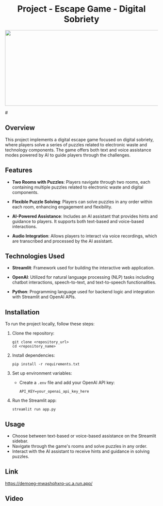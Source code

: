 <h1 align="center">Project - Escape Game - Digital Sobriety</h1>
<p align="center">
<img src="[https://www.rts.ch/2017/10/10/10/13/8987311.image](https://th.bing.com/th/id/R.fd0d696cb4a0eedbae6a3f8823b389ff?rik=qhA1cJfE1ruhVw&pid=ImgRaw&r=0)" width="1000" height="250"/> <br>
 </p>
# 

## Overview

This project implements a digital escape game focused on digital sobriety, where players solve a series of puzzles related to electronic waste and technology components. The game offers both text and voice assistance modes powered by AI to guide players through the challenges.

## Features

- **Two Rooms with Puzzles**: Players navigate through two rooms, each containing multiple puzzles related to electronic waste and digital components.
  
- **Flexible Puzzle Solving**: Players can solve puzzles in any order within each room, enhancing engagement and flexibility.

- **AI-Powered Assistance**: Includes an AI assistant that provides hints and guidance to players. It supports both text-based and voice-based interactions.

- **Audio Integration**: Allows players to interact via voice recordings, which are transcribed and processed by the AI assistant.

## Technologies Used

- **Streamlit**: Framework used for building the interactive web application.
  
- **OpenAI**: Utilized for natural language processing (NLP) tasks including chatbot interactions, speech-to-text, and text-to-speech functionalities.

- **Python**: Programming language used for backend logic and integration with Streamlit and OpenAI APIs.

## Installation

To run the project locally, follow these steps:

1. Clone the repository:
   ```
   git clone <repository_url>
   cd <repository_name>
   ```

2. Install dependencies:
   ```
   pip install -r requirements.txt
   ```

3. Set up environment variables:
   - Create a `.env` file and add your OpenAI API key:
     ```
     API_KEY=your_openai_api_key_here
     ```

4. Run the Streamlit app:
   ```
   streamlit run app.py
   ```

## Usage

- Choose between text-based or voice-based assistance on the Streamlit sidebar.
- Navigate through the game's rooms and solve puzzles in any order.
- Interact with the AI assistant to receive hints and guidance in solving puzzles.

## Link
https://demoeg-mwashqhxrq-uc.a.run.app/


## Video 
